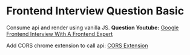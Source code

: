 # Frontend Interview Question Basic

Consume api and render using vanilla JS.
**Question Youtube:** [Google Frontend Interview With A Frontend Expert](https://www.youtube.com/watch?v=ai1zmNO5Z3E)

Add CORS chrome extension to call api: [CORS Extension](https://chrome.google.com/webstore/detail/allow-cors-access-control/lhobafahddgcelffkeicbaginigeejlf)
